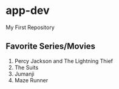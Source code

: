 # app-dev
My First Repository
## Favorite Series/Movies
1. Percy Jackson and The Lightning Thief
2. The Suits
3. Jumanji
4. Maze Runner
